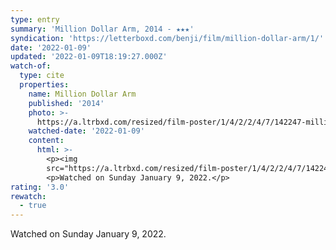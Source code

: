 ```yaml
---
type: entry
summary: 'Million Dollar Arm, 2014 - ★★★'
syndication: 'https://letterboxd.com/benji/film/million-dollar-arm/1/'
date: '2022-01-09'
updated: '2022-01-09T18:19:27.000Z'
watch-of:
  type: cite
  properties:
    name: Million Dollar Arm
    published: '2014'
    photo: >-
      https://a.ltrbxd.com/resized/film-poster/1/4/2/2/4/7/142247-million-dollar-arm-0-500-0-750-crop.jpg?k=628ef6efdd
    watched-date: '2022-01-09'
    content:
      html: >-
        <p><img
        src="https://a.ltrbxd.com/resized/film-poster/1/4/2/2/4/7/142247-million-dollar-arm-0-500-0-750-crop.jpg?k=628ef6efdd"/></p>
        <p>Watched on Sunday January 9, 2022.</p>
rating: '3.0'
rewatch:
  - true
---
```

Watched on Sunday January 9, 2022.
